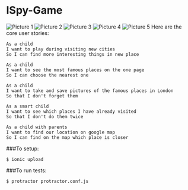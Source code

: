 # ISpy-Game

![Picture 1](Layers/view1.png)
![Picture 2](Layers/view2.png)
![Picture 3](Layers/view3.png)
![Picture 4](Layers/view4.png)
![Picture 5](Layers/view4.png)
Here are the core user stories:

```
As a child 
I want to play during visiting new cities
So I can find more interesting things in new place

As a child 
I want to see the most famous places on the one page
So I can choose the nearest one

As a child
I want to take and save pictures of the famous places in London
So that I don't forget them

As a smart child
I want to see which places I have already visited
So that I don't do them twice

As a child with parents
I want to find our location on google map
So I can find on the map which place is closer
```

###To setup:
```
$ ionic upload
```

###To run tests:
```
$ protractor protractor.conf.js
```



